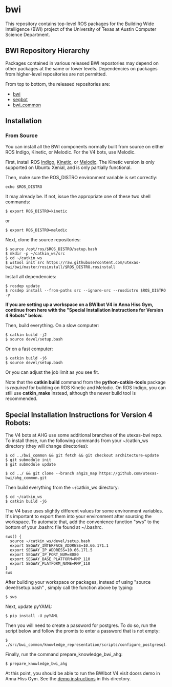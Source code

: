 # bwi

This repository contains top-level ROS packages for the Building Wide
Intelligence (BWI) project of the University of Texas at Austin
Computer Science Department.

## BWI Repository Hierarchy

Packages contained in various released BWI repostories may depend on
other packages at the same or lower levels.  Dependencies on packages
from higher-level repositories are not permitted.

From top to bottom, the released repositories are:

 * [bwi](http://wiki.ros.org/bwi)
 * [segbot](http://wiki.ros.org/segbot)
 * [bwi_common](http://wiki.ros.org/bwi_common)

## Installation

### From Source

You can install all the BWI components normally built from source on
either ROS Indigo, Kinetic, or Melodic.  For the V4 bots, use Melodic.

First, install ROS
[Indigo](http://wiki.ros.org/indigo/Installation/Ubuntu),
[Kinetic](http://wiki.ros.org/kinetic/Installation/Ubuntu), or
[Melodic](http://wiki.ros.org/melodic/Installation/Ubuntu).
The Kinetic version is only supported on Ubuntu Xenial, and is
only partially functional.

Then, make sure the ROS_DISTRO environment variable is set correctly:

```
echo $ROS_DISTRO
```

It may already be.  If not, issue the appropriate one of these two
shell commands:

```
$ export ROS_DISTRO=kinetic
```
or
```
$ export ROS_DISTRO=melodic
```

Next, clone the source repositories:
```
$ source /opt/ros/$ROS_DISTRO/setup.bash
$ mkdir -p ~/catkin_ws/src
$ cd ~/catkin_ws
$ wstool init src https://raw.githubusercontent.com/utexas-bwi/bwi/master/rosinstall/$ROS_DISTRO.rosinstall
```

Install all dependencies:
```
$ rosdep update
$ rosdep install --from-paths src --ignore-src --rosdistro $ROS_DISTRO -y
```


**If you are setting up a workspace on a BWIbot V4 in Anna Hiss Gym, continue from here with the "Special Installation Instructions for Version 4 Robots" below.**


Then, build everything. On a slow computer:
```
$ catkin build -j2 
$ source devel/setup.bash
```

Or on a fast computer:
```
$ catkin build -j6 
$ source devel/setup.bash
```
Or you can adjust the job limit as you see fit.


Note that the **catkin build** command from the **python-catkin-tools**
package is *required* for building on ROS Kinetic and Melodic. On ROS Indigo, you
can still use **catkin_make** instead, although the newer build tool
is recommended.


## Special Installation Instructions for Version 4 Robots:

The V4 bots at AHG use some additional branches of the utexas-bwi repo.  To install these, run the following commands from your ~/catkin_ws directory (they will change directories):

```
$ cd ../bwi_common && git fetch && git checkout architecture-update
$ git submodule init
$ git submodule update

$ cd ../ && git clone --branch ahg2s_map https://github.com/utexas-bwi/ahg_common.git
```

Then build everything from the ~/catkin_ws directory:
```
$ cd ~/catkin_ws
$ catkin build -j6
```

The V4 base uses slightly different values for some environment variables. It's important to export them into your environment after sourcing the workspace. To automate that, add the convenience function "sws" to the bottom of your .bashrc file found at ~/.bashrc.
```
sws() {
  source ~/catkin_ws/devel/setup.bash
  export SEGWAY_INTERFACE_ADDRESS=10.66.171.1
  export SEGWAY_IP_ADDRESS=10.66.171.5
  export SEGWAY_IP_PORT_NUM=8080
  export SEGWAY_BASE_PLATFORM=RMP_110
  export SEGWAY_PLATFORM_NAME=RMP_110
}
sws
```
After building your workspace or packages, instead of using "source devel/setup.bash" , simply call the function above by typing:
```
$ sws
```

Next, update pyYAML:
```
$ pip install -U pyYAML
```

Then you will need to create a password for postgres.  To do so, run the script below and follow the promts to enter a password that is not empty:
```
$ ./src/bwi_common/knowledge_representation/scripts/configure_postgresql.sh
```

Finally, run the command prepare_knowledge_bwi_ahg:
```
$ prepare_knowledge_bwi_ahg
```

At this point, you should be able to run the BWIbot V4 visit doors demo in Anna Hiss Gym.  See the [demo instructions](https://github.com/utexas-bwi/bwi/blob/master/demo_v4.md) in this directory.
